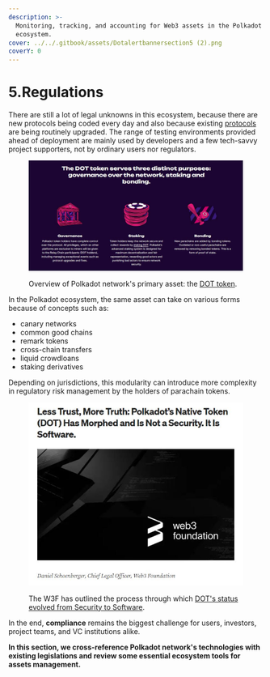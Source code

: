 ```yaml
---
description: >-
  Monitoring, tracking, and accounting for Web3 assets in the Polkadot
  ecosystem.
cover: ../../.gitbook/assets/Dotalertbannersection5 (2).png
coverY: 0
---
```


# 5.Regulations

There are still a lot of legal unknowns in this ecosystem, because there are new protocols being coded every day and also because existing [protocols](../3.operations/) are being routinely upgraded. The range of testing environments provided ahead of deployment are mainly used by developers and a few tech-savvy project supporters, not by ordinary users nor regulators.&#x20;

<figure><img src="../../.gitbook/assets/R_DOTtoken.JPG" alt=""><figcaption><p>Overview of Polkadot network's primary asset: the <a href="https://polkadot.network/dot-token/">DOT token</a>.</p></figcaption></figure>

In the Polkadot ecosystem, the same asset can take on various forms because of concepts such as:

* canary networks
* common good chains
* remark tokens
* cross-chain transfers
* liquid crowdloans
* staking derivatives

Depending on jurisdictions, this modularity can introduce more complexity in regulatory risk management by the holders of parachain tokens.

<figure><img src="../../.gitbook/assets/R_W3FDot (2).JPG" alt=""><figcaption><p>The W3F has outlined the process through which <a href="https://medium.com/web3foundation/less-trust-more-truth-polkadots-native-token-dot-has-morphed-and-is-not-a-security-b2a8847a70cc">DOT's status evolved from Security to Software</a>.</p></figcaption></figure>

In the end, **compliance** remains the biggest challenge for users, investors, project teams, and VC institutions alike.



**In this section, we cross-reference Polkadot network's technologies with existing legislations and review some essential ecosystem tools for assets management.**&#x20;
